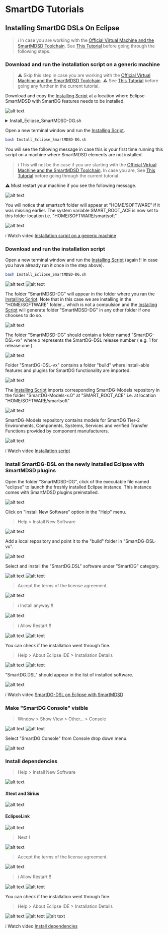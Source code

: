 # SmartDG Tutorials
## Installing SmartDG DSLs On Eclipse

> :information_source: In case you are working with the [Official Virtual Machine and the SmartMDSD Toolchain](https://wiki.servicerobotik-ulm.de/tutorials:launching-vm-and-toolchain:start). See [This Tutorial](../03_01_Installing_SmartDG_DSLs_On_SmartMDSD_VirtualMachine/README.md) before going through the following steps.

### Download and run the installation script on a generic machine
> :warning: Skip this step in case you are working with the [Official Virtual Machine and the SmartMDSD Toolchain](https://wiki.servicerobotik-ulm.de/tutorials:launching-vm-and-toolchain:start). 
> :warning: See [This Tutorial](../03_01_Installing_SmartDG_DSLs_On_SmartMDSD_VirtualMachine/README.md) before going any further in the current tutorial.

Download and copy the [Installing Script](Install_Eclipse_SmartMDSD-DG.sh) at a location where Eclipse-SmartMDSD with SmartDG features needs to be installed.

![alt text](Installing_SmartDG_DSLs_On_Eclipse_A1.png)

<details>
<p>
<summary>Install_Eclipse_SmartMDSD-DG.sh</summary>

```bash
#!/bin/bash
echo "####################################################################################"
echo "########################################## Install_Eclipse_SmartMDSD-DG START"
echo "####################################################################################"
echo "########################################## Smartsoft_Basic_Setup START"

SMARTSOFT_FOLDER="SOFTWARE/smartsoft"
SMARTSOFT_DIR="${HOME}/${SMARTSOFT_FOLDER}"
SMART_ROOT_ACE_VALUE=\$HOME/${SMARTSOFT_FOLDER}

echo "##################### SMARTSOFT_FOLDER    : $SMARTSOFT_FOLDER"
echo "##################### SMARTSOFT_DIR       : $SMARTSOFT_DIR"

if [ -d ${SMARTSOFT_DIR} ]
then
	echo "##################### ${SMARTSOFT_DIR} already exists !"	
else
	mkdir -p $SMARTSOFT_DIR
	echo "##################### ${SMARTSOFT_DIR} created !"	
fi
echo "##########################################"
echo "##################### SMART_ROOT_ACE_VALUE: $SMART_ROOT_ACE_VALUE"

if [[ "$SMART_ROOT_ACE" != "$SMARTSOFT_DIR" ]]; then
	echo "export SMART_ROOT_ACE=${SMART_ROOT_ACE_VALUE}" >> ~/.profile
	echo "##################### SMART_ROOT_ACE: Not Found... SETTING IT UP !"
	echo "##################### RESTART YOUR PC FOR THIS TO TAKE EFFECT!!  <-----------------<< Important !!"
	echo "########################################## Smartsoft_Basic_Setup DONE"	
	echo "####################################################################################"	
else
	echo "##################### SMART_ROOT_ACE: FOUND !"
	echo "##################### SMART_ROOT_ACE: ${SMART_ROOT_ACE}"
	echo "########################################## Smartsoft_Basic_Setup DONE"	
	echo "####################################################################################"

	echo "########################################## SMART_ROOT_ACE: ${SMART_ROOT_ACE}"
	TOOLCHAIN_NAME=SmartMDSD-DG
	echo "########################################## Installation target     : ${TOOLCHAIN_NAME}"
	ECLIPSE_BASE_VERSION=2020-09
	echo "########################################## Eclipse base version    : ${ECLIPSE_BASE_VERSION}"
	SMARTMDSD_REPO_URL="https://download.eclipse.org/smartmdsd/updates/releases/v3.15/${ECLIPSE_BASE_VERSION}"
	echo "########################################## SMARTMDSD_REPO_URL      : ${SMARTMDSD_REPO_URL}"
	SMARTMDSD_FEATURE_NAME="org.eclipse.smartmdsd.toolchain.source.feature.group"
	echo "########################################## SMARTMDSD_FEATURE_NAME  : ${SMARTMDSD_FEATURE_NAME}"
	SMARTDG_REPO_URL=https://github.com/Servicerobotics-Ulm/SmartDG-DSL
	SMARTDG_FEATURE_NAME=org.SmartDG.DSL.feature
	SMARTDG_RELEASE_NAME=v1.0
	SMARTDG_RELEASE_BUILD_FILENAME=SmartDG-DSL-v1.tar.gz
	
	SMARTDG_MODELS_REPO_URL=https://github.com/Servicerobotics-Ulm/SmartDG-Models
	SMARTDG_MODELS_NAME=SmartDG-Models
	SMARTDG_MODELS_RELEASE_NAME=v1.0
	SMARTDG_MODELS_RELEASE_FILENAME=SmartDG-Models-1.0.tar.gz

	echo "########################################## Downloading Eclipse Modeling Tools ${ECLIPSE_BASE_VERSION}"
	wget http://ftp-stud.fht-esslingen.de/pub/Mirrors/eclipse/technology/epp/downloads/release/${ECLIPSE_BASE_VERSION}/R/eclipse-modeling-${ECLIPSE_BASE_VERSION}-R-linux-gtk-x86_64.tar.gz
	echo "########################################## Extracting Eclipse Modeling Tools archive"
	tar -xzf eclipse-modeling-${ECLIPSE_BASE_VERSION}-R-linux-gtk-x86_64.tar.gz
	rm eclipse-modeling-${ECLIPSE_BASE_VERSION}-R-linux-gtk-x86_64.tar.gz
	mv eclipse $TOOLCHAIN_NAME
	echo "####################################################################################"	
	echo "########################################## Installing SmartMDSD Plugins"
	cd $TOOLCHAIN_NAME
	./eclipse -noSplash -application org.eclipse.equinox.p2.director -repository https://download.eclipse.org/releases/${ECLIPSE_BASE_VERSION} -repository ${SMARTMDSD_REPO_URL} -installIU ${SMARTMDSD_FEATURE_NAME}
	echo "########################################## SmartMDSD Toolchain is installed into the folder: $TOOLCHAIN_NAME"
	echo "####################################################################################"	
	SMARTDG_RELEASE_BUILD_URL=${SMARTDG_REPO_URL}/releases/download/${SMARTDG_RELEASE_NAME}/${SMARTDG_RELEASE_BUILD_FILENAME}
	echo "########################################## Installing SmartDG Plugins"
	echo "########################################## Downloading SmartDG feature | Name		: ${SMARTDG_FEATURE_NAME}"
	echo "########################################## Downloading SmartDG feature | Release	: ${SMARTDG_RELEASE_NAME}"
	echo "########################################## Downloading SmartDG feature | Repository	: ${SMARTDG_REPO_URL}"
	echo "########################################## Downloading SmartDG feature | File		: ${SMARTDG_RELEASE_BUILD_URL}"
	echo "########################################## Downloading SmartDG feature | Downloading	: Started"
	wget --no-check-certificate --content-disposition ${SMARTDG_RELEASE_BUILD_URL}
	echo "########################################## Downloading SmartDG feature | Downloading	: Finished"
	echo "########################################## Downloading SmartDG feature | Extracting	: ${SMARTDG_RELEASE_BUILD_FILENAME}"
	tar -xf ${SMARTDG_RELEASE_BUILD_FILENAME}
	rm ${SMARTDG_RELEASE_BUILD_FILENAME}
	echo "########################################## Downloading SmartDG feature | Extracted at	: $PWD"
	echo "########################################## Downloading SmartDG feature | Open Eclipse and Use"
	echo "########################################## Downloading SmartDG feature | Help >"
	echo "########################################## Downloading SmartDG feature | Install New Software >"
	echo "########################################## Downloading SmartDG feature | Add... >"
	echo "########################################## Downloading SmartDG feature | Local... >"
	echo "########################################## Downloading SmartDG feature | $PWD/build"
	echo "########################################## Downloading SmartDG feature | To add SmartDG feature to Eclipse"
	echo "####################################################################################"	
	SMARTDG_MODELS_RELEASE_BUILD_URL=${SMARTDG_MODELS_REPO_URL}/archive/${SMARTDG_RELEASE_NAME}.tar.gz
	echo "########################################## Downloading SmartDG Models"
	echo "########################################## Downloading SmartDG Models  | Name		: ${SMARTDG_MODELS_NAME}"
	echo "########################################## Downloading SmartDG Models  | Release	: ${SMARTDG_MODELS_RELEASE_NAME}"	
	echo "########################################## Downloading SmartDG Models  | Repository	: ${SMARTDG_MODELS_REPO_URL}"	
	echo "########################################## Downloading SmartDG Models  | File		: ${SMARTDG_MODELS_RELEASE_FILENAME}"	
	cd ${SMARTSOFT_DIR}
	echo "########################################## Downloading SmartDG Models  | Downloading	: Started"	
	wget --no-check-certificate --content-disposition ${SMARTDG_MODELS_RELEASE_BUILD_URL}
	echo "########################################## Downloading SmartDG Models  | Downloading	: Finished"
	echo "########################################## Downloading SmartDG Models  | Extracting	: ${SMARTDG_MODELS_RELEASE_FILENAME}"
	tar -xf ${SMARTDG_MODELS_RELEASE_FILENAME}
	rm ${SMARTDG_MODELS_RELEASE_FILENAME}
	echo "########################################## Downloading SmartDG Models | SmartDG-Models downloaded to ${SMARTSOFT_DIR}"
	echo "####################################################################################"	
	echo "########################################## Install_Eclipse_SmartMDSD-DG DONE"
fi
```
</p>
</details>

Open a new terminal window and run the [Installing Script](Install_Eclipse_SmartMDSD-DG.sh).

```bash 
bash Install_Eclipse_SmartMDSD-DG.sh
```

You will see the following message in case this is your first time running this script on a machine where SmartMDSD elements are not installed.

> :information_source: This will not be the case if you are starting with the [Official Virtual Machine and the SmartMDSD Toolchain](https://wiki.servicerobotik-ulm.de/tutorials:launching-vm-and-toolchain:start). In case you are, See [This Tutorial](../03_01_Installing_SmartDG_DSLs_On_SmartMDSD_VirtualMachine/README.md) before going through the current tutorial.

:warning: Must restart your machine if you see the following message.

![alt text](Installing_SmartDG_DSLs_On_Eclipse_A2.png)

You will notice that smartsoft folder will appear at "HOME/SOFTWARE" if it was missing earlier. The system variable SMART_ROOT_ACE is now set to this folder location i.e. "HOME/SOFTWARE/smartsoft"

![alt text](Installing_SmartDG_DSLs_On_Eclipse_A3.png)

:information_source: Watch video [Installation script on a generic machine](Installing_SmartDG_DSLs_On_Eclipse_A4.mp4)

### Download and run the installation script

Open a new terminal window and run the [Installing Script](Install_Eclipse_SmartMDSD-DG.sh) (again !! in case you have already run it once in the step above).

```bash 
bash Install_Eclipse_SmartMDSD-DG.sh
```

![alt text](Installing_SmartDG_DSLs_On_Eclipse_B1b.png)
![alt text](Installing_SmartDG_DSLs_On_Eclipse_B2b.png)

The folder "SmartMDSD-DG" will appear in the folder where you ran the [Installing Script](Install_Eclipse_SmartMDSD-DG.sh). Note that in this case we are installing in the "HOME/SOFTWARE" folder... which is not a compulsion and the [Installing Script](Install_Eclipse_SmartMDSD-DG.sh) will generate folder "SmartMDSD-DG" in any other folder if one chooses to do so.

![alt text](Installing_SmartDG_DSLs_On_Eclipse_B3.png)

The folder "SmartMDSD-DG" should contain a folder named "SmartDG-DSL-vx" where x represents the SmartDG-DSL release number ( e.g. 1 for release one ).

![alt text](Installing_SmartDG_DSLs_On_Eclipse_B4.png)

Folder "SmartDG-DSL-vx" contains a folder "build" where install-able features and plugins for SmartDG functionality are imported.

![alt text](Installing_SmartDG_DSLs_On_Eclipse_B5.png)

The [Installing Script](Install_Eclipse_SmartMDSD-DG.sh) imports corresponding SmartDG-Models repository in the folder "SmartDG-Models-x.0" at "SMART_ROOT_ACE" i.e. at location "HOME/SOFTWARE/smartsoft"

![alt text](Installing_SmartDG_DSLs_On_Eclipse_B6.png)

SmartDG-Models repository contains models for SmartDG Tier-2 Environments, Components, Systems, Services and verified Transfer Functions provided by component manufacturers.

![alt text](Installing_SmartDG_DSLs_On_Eclipse_B7.png)

:information_source: Watch video [Installation script](Installing_SmartDG_DSLs_On_Eclipse_B8Speedy.mp4)

### Install SmartDG-DSL on the newly installed Eclipse with SmartMDSD plugins

Open the folder "SmartMDSD-DG", click of the executable file named "eclipse" to launch the freshly installed Eclipse instance. This instance comes with SmartMDSD plugins preinstalled. 

![alt text](Installing_SmartDG_DSLs_On_Eclipse_C1.png)

Click on "Install New Software" option in the "Help" menu.
> Help > Install New Software

![alt text](Installing_SmartDG_DSLs_On_Eclipse_C2.png)

Add a local repository and point it to the "build" folder in "SmartDG-DSL-vx".

![alt text](Installing_SmartDG_DSLs_On_Eclipse_C3.png)

Select and install the "SmartDG.DSL" software under "SmartDG" category.

![alt text](Installing_SmartDG_DSLs_On_Eclipse_C4.png)
![alt text](Installing_SmartDG_DSLs_On_Eclipse_C5.png)

> Accept the terms of the license agreement.

![alt text](Installing_SmartDG_DSLs_On_Eclipse_C6.png)

> :information_source: Install anyway !!

![alt text](Installing_SmartDG_DSLs_On_Eclipse_C7.png)

> :information_source: Allow Restart !!

![alt text](Installing_SmartDG_DSLs_On_Eclipse_C8.png)
![alt text](Installing_SmartDG_DSLs_On_Eclipse_C9.png)

You can check if the installation went through fine.
> Help > About Eclipse IDE > Installation Details

![alt text](Installing_SmartDG_DSLs_On_Eclipse_C10.png)
![alt text](Installing_SmartDG_DSLs_On_Eclipse_C11.png)

"SmartDG.DSL" should appear in the list of installed software.

![alt text](Installing_SmartDG_DSLs_On_Eclipse_C12.png)

:information_source: Watch video [SmartDG-DSL on Eclipse with SmartMDSD](Installing_SmartDG_DSLs_On_Eclipse_C16Speedy.mp4)

### Make "SmartDG Console" visible

> Window > Show View > Other... > Console

![alt text](Installing_SmartDG_DSLs_On_Eclipse_C13.png)
![alt text](Installing_SmartDG_DSLs_On_Eclipse_C14.png)

Select "SmartDG Console" from Console drop down menu.

![alt text](Installing_SmartDG_DSLs_On_Eclipse_C15.png)

### Install dependencies

> Help > Install New Software

![alt text](Installing_SmartDG_DSLs_On_Eclipse_D1.png)

#### Xtext and Sirius

![alt text](Installing_SmartDG_DSLs_On_Eclipse_D2.png)

#### EclipseLink

![alt text](Installing_SmartDG_DSLs_On_Eclipse_D3.png)

> Next !

![alt text](Installing_SmartDG_DSLs_On_Eclipse_D4.png)

> Accept the terms of the license agreement.

![alt text](Installing_SmartDG_DSLs_On_Eclipse_D5.png)

> :information_source: Allow Restart !!

![alt text](Installing_SmartDG_DSLs_On_Eclipse_D6.png)
![alt text](Installing_SmartDG_DSLs_On_Eclipse_D7.png)

You can check if the installation went through fine.
> Help > About Eclipse IDE > Installation Details

![alt text](Installing_SmartDG_DSLs_On_Eclipse_D8.png)
![alt text](Installing_SmartDG_DSLs_On_Eclipse_D9.png)
![alt text](Installing_SmartDG_DSLs_On_Eclipse_D10.png)

:information_source: Watch video [Install dependencies](Installing_SmartDG_DSLs_On_Eclipse_D11Speedy.mp4)


















































